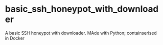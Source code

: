# basic_ssh_honeypot_with_downloader
A basic SSH honeypot with downloader. MAde with Python; containserised in Docker
